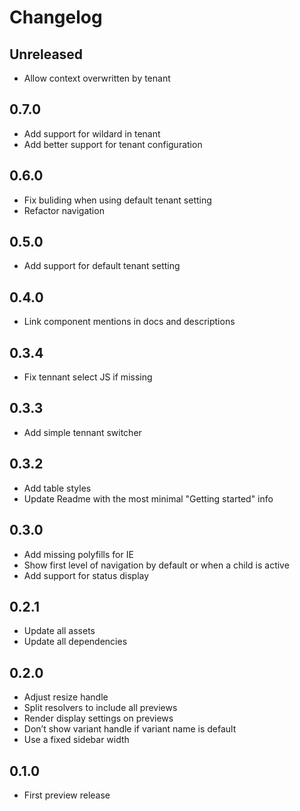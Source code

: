 # Changelog

## Unreleased

* Allow context overwritten by tenant

## 0.7.0

* Add support for wildard in tenant
* Add better support for tenant configuration

## 0.6.0

* Fix buliding when using default tenant setting
* Refactor navigation

## 0.5.0

* Add support for default tenant setting

## 0.4.0

* Link component mentions in docs and descriptions

## 0.3.4

* Fix tennant select JS if missing

## 0.3.3

* Add simple tennant switcher

## 0.3.2

* Add table styles
* Update Readme with the most minimal "Getting started" info

## 0.3.0

* Add missing polyfills for IE
* Show first level of navigation by default or when a child is active
* Add support for status display

## 0.2.1

* Update all assets
* Update all dependencies

## 0.2.0

* Adjust resize handle
* Split resolvers to include all previews
* Render display settings on previews
* Don’t show variant handle if variant name is default
* Use a fixed sidebar width

## 0.1.0

* First preview release
